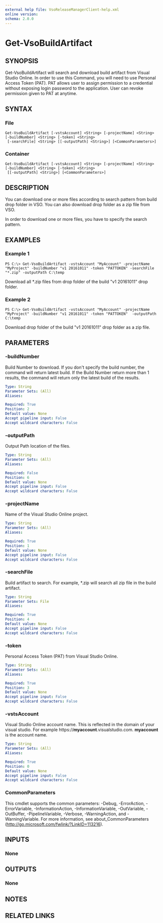 ```yaml
---
external help file: VsoReleaseManagerClient-help.xml
online version: 
schema: 2.0.0
---
```


# Get-VsoBuildArtifact

## SYNOPSIS
Get-VsoBuildArtifact will search and download build artifact from 
Visual Studio Online. In order to use this Command, you will need to use Personal Access Token (PAT).
PAT allows user to assign permission to a credential without exposing login password
to the application. User can revoke permission given to PAT at anytime.

## SYNTAX

### File
```
Get-VsoBuildArtifact [-vstsAccount] <String> [-projectName] <String> [-buildNumber] <String> [-token] <String>
 [-searchFile] <String> [[-outputPath] <String>] [<CommonParameters>]
```

### Container
```
Get-VsoBuildArtifact [-vstsAccount] <String> [-projectName] <String> [-buildNumber] <String> [-token] <String>
 [[-outputPath] <String>] [<CommonParameters>]
```

## DESCRIPTION
You can download one or more files according to search pattern from build drop folder in VSO.
You can also download drop folder as a zip file from VSO. 

In order to download one or more files, you have to specify the search pattern. 

## EXAMPLES

### Example 1
```
PS C:\> Get-VsoBuildArtifact -vstsAccount "MyAccount" -projectName "MyProject" -buildNumber "v1 20161011" -token "PATTOKEN" -searchFile "*.zip" -outputPath C:\temp
```

Download all *.zip files from drop folder of the build "v1 20161011" drop folder.

### Example 2
```
PS C:\> Get-VsoBuildArtifact -vstsAccount "MyAccount" -projectName "MyProject" -buildNumber "v1 20161011" -token "PATTOKEN"  -outputPath C:\temp
```

Download drop folder of the build "v1 20161011" drop folder as a zip file.

## PARAMETERS

### -buildNumber
Build Number to download. If you don't specify the build number, the command will return
latest build. If the Build Number return more than 1 results, the command will return only
the latest build of the results.

```yaml
Type: String
Parameter Sets: (All)
Aliases: 

Required: True
Position: 2
Default value: None
Accept pipeline input: False
Accept wildcard characters: False
```

### -outputPath
Output Path location of the files.

```yaml
Type: String
Parameter Sets: (All)
Aliases: 

Required: False
Position: 6
Default value: None
Accept pipeline input: False
Accept wildcard characters: False
```

### -projectName
Name of the Visual Studio Online project. 

```yaml
Type: String
Parameter Sets: (All)
Aliases: 

Required: True
Position: 1
Default value: None
Accept pipeline input: False
Accept wildcard characters: False
```

### -searchFile
Build artifact to search. For example, *.zip will search all zip file in the build artifact.

```yaml
Type: String
Parameter Sets: File
Aliases: 

Required: True
Position: 4
Default value: None
Accept pipeline input: False
Accept wildcard characters: False
```

### -token
Personal Access Token (PAT) from Visual Studio Online.

```yaml
Type: String
Parameter Sets: (All)
Aliases: 

Required: True
Position: 3
Default value: None
Accept pipeline input: False
Accept wildcard characters: False
```

### -vstsAccount
Visual Studio Online account name. This is reflected in the domain of your visual studio.
For example https://**myaccount**.visualstudio.com. **myaccount** is the account name.

```yaml
Type: String
Parameter Sets: (All)
Aliases: 

Required: True
Position: 0
Default value: None
Accept pipeline input: False
Accept wildcard characters: False
```

### CommonParameters
This cmdlet supports the common parameters: -Debug, -ErrorAction, -ErrorVariable, -InformationAction, -InformationVariable, -OutVariable, -OutBuffer, -PipelineVariable, -Verbose, -WarningAction, and -WarningVariable. For more information, see about_CommonParameters (http://go.microsoft.com/fwlink/?LinkID=113216).

## INPUTS

### None

## OUTPUTS

### None

## NOTES

## RELATED LINKS

